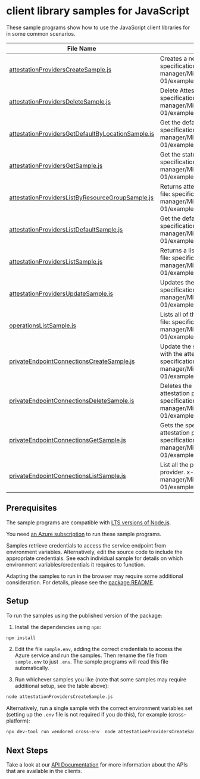 # client library samples for JavaScript

These sample programs show how to use the JavaScript client libraries for in some common scenarios.

| **File Name**                                                                                       | **Description**                                                                                                                                                                                                                                                          |
| --------------------------------------------------------------------------------------------------- | ------------------------------------------------------------------------------------------------------------------------------------------------------------------------------------------------------------------------------------------------------------------------ |
| [attestationProvidersCreateSample.js][attestationproviderscreatesample]                             | Creates a new Attestation Provider. x-ms-original-file: specification/attestation/resource-manager/Microsoft.Attestation/stable/2020-10-01/examples/Create_AttestationProvider.json                                                                                      |
| [attestationProvidersDeleteSample.js][attestationprovidersdeletesample]                             | Delete Attestation Service. x-ms-original-file: specification/attestation/resource-manager/Microsoft.Attestation/stable/2020-10-01/examples/Delete_AttestationProvider.json                                                                                              |
| [attestationProvidersGetDefaultByLocationSample.js][attestationprovidersgetdefaultbylocationsample] | Get the default provider by location. x-ms-original-file: specification/attestation/resource-manager/Microsoft.Attestation/stable/2020-10-01/examples/Get_DefaultProviderByLocation.json                                                                                 |
| [attestationProvidersGetSample.js][attestationprovidersgetsample]                                   | Get the status of Attestation Provider. x-ms-original-file: specification/attestation/resource-manager/Microsoft.Attestation/stable/2020-10-01/examples/Get_AttestationProvider.json                                                                                     |
| [attestationProvidersListByResourceGroupSample.js][attestationproviderslistbyresourcegroupsample]   | Returns attestation providers list in a resource group. x-ms-original-file: specification/attestation/resource-manager/Microsoft.Attestation/stable/2020-10-01/examples/Get_AttestationProvidersListByResourceGroup.json                                                 |
| [attestationProvidersListDefaultSample.js][attestationproviderslistdefaultsample]                   | Get the default provider x-ms-original-file: specification/attestation/resource-manager/Microsoft.Attestation/stable/2020-10-01/examples/Get_DefaultProviders.json                                                                                                       |
| [attestationProvidersListSample.js][attestationproviderslistsample]                                 | Returns a list of attestation providers in a subscription. x-ms-original-file: specification/attestation/resource-manager/Microsoft.Attestation/stable/2020-10-01/examples/Get_AttestationProvidersList.json                                                             |
| [attestationProvidersUpdateSample.js][attestationprovidersupdatesample]                             | Updates the Attestation Provider. x-ms-original-file: specification/attestation/resource-manager/Microsoft.Attestation/stable/2020-10-01/examples/Update_AttestationProvider.json                                                                                        |
| [operationsListSample.js][operationslistsample]                                                     | Lists all of the available Azure attestation operations. x-ms-original-file: specification/attestation/resource-manager/Microsoft.Attestation/stable/2020-10-01/examples/Operations_List.json                                                                            |
| [privateEndpointConnectionsCreateSample.js][privateendpointconnectionscreatesample]                 | Update the state of specified private endpoint connection associated with the attestation provider. x-ms-original-file: specification/attestation/resource-manager/Microsoft.Attestation/stable/2020-10-01/examples/AttestationProviderPutPrivateEndpointConnection.json |
| [privateEndpointConnectionsDeleteSample.js][privateendpointconnectionsdeletesample]                 | Deletes the specified private endpoint connection associated with the attestation provider. x-ms-original-file: specification/attestation/resource-manager/Microsoft.Attestation/stable/2020-10-01/examples/AttestationProviderDeletePrivateEndpointConnection.json      |
| [privateEndpointConnectionsGetSample.js][privateendpointconnectionsgetsample]                       | Gets the specified private endpoint connection associated with the attestation provider. x-ms-original-file: specification/attestation/resource-manager/Microsoft.Attestation/stable/2020-10-01/examples/AttestationProviderGetPrivateEndpointConnection.json            |
| [privateEndpointConnectionsListSample.js][privateendpointconnectionslistsample]                     | List all the private endpoint connections associated with the attestation provider. x-ms-original-file: specification/attestation/resource-manager/Microsoft.Attestation/stable/2020-10-01/examples/AttestationProviderListPrivateEndpointConnections.json               |

## Prerequisites

The sample programs are compatible with [LTS versions of Node.js](https://github.com/nodejs/release#release-schedule).

You need [an Azure subscription][freesub] to run these sample programs.

Samples retrieve credentials to access the service endpoint from environment variables. Alternatively, edit the source code to include the appropriate credentials. See each individual sample for details on which environment variables/credentials it requires to function.

Adapting the samples to run in the browser may require some additional consideration. For details, please see the [package README][package].

## Setup

To run the samples using the published version of the package:

1. Install the dependencies using `npm`:

```bash
npm install
```

2. Edit the file `sample.env`, adding the correct credentials to access the Azure service and run the samples. Then rename the file from `sample.env` to just `.env`. The sample programs will read this file automatically.

3. Run whichever samples you like (note that some samples may require additional setup, see the table above):

```bash
node attestationProvidersCreateSample.js
```

Alternatively, run a single sample with the correct environment variables set (setting up the `.env` file is not required if you do this), for example (cross-platform):

```bash
npx dev-tool run vendored cross-env  node attestationProvidersCreateSample.js
```

## Next Steps

Take a look at our [API Documentation][apiref] for more information about the APIs that are available in the clients.

[attestationproviderscreatesample]: https://github.com/Azure/azure-sdk-for-js/blob/main/sdk/attestation/arm-attestation/samples/v2/javascript/attestationProvidersCreateSample.js
[attestationprovidersdeletesample]: https://github.com/Azure/azure-sdk-for-js/blob/main/sdk/attestation/arm-attestation/samples/v2/javascript/attestationProvidersDeleteSample.js
[attestationprovidersgetdefaultbylocationsample]: https://github.com/Azure/azure-sdk-for-js/blob/main/sdk/attestation/arm-attestation/samples/v2/javascript/attestationProvidersGetDefaultByLocationSample.js
[attestationprovidersgetsample]: https://github.com/Azure/azure-sdk-for-js/blob/main/sdk/attestation/arm-attestation/samples/v2/javascript/attestationProvidersGetSample.js
[attestationproviderslistbyresourcegroupsample]: https://github.com/Azure/azure-sdk-for-js/blob/main/sdk/attestation/arm-attestation/samples/v2/javascript/attestationProvidersListByResourceGroupSample.js
[attestationproviderslistdefaultsample]: https://github.com/Azure/azure-sdk-for-js/blob/main/sdk/attestation/arm-attestation/samples/v2/javascript/attestationProvidersListDefaultSample.js
[attestationproviderslistsample]: https://github.com/Azure/azure-sdk-for-js/blob/main/sdk/attestation/arm-attestation/samples/v2/javascript/attestationProvidersListSample.js
[attestationprovidersupdatesample]: https://github.com/Azure/azure-sdk-for-js/blob/main/sdk/attestation/arm-attestation/samples/v2/javascript/attestationProvidersUpdateSample.js
[operationslistsample]: https://github.com/Azure/azure-sdk-for-js/blob/main/sdk/attestation/arm-attestation/samples/v2/javascript/operationsListSample.js
[privateendpointconnectionscreatesample]: https://github.com/Azure/azure-sdk-for-js/blob/main/sdk/attestation/arm-attestation/samples/v2/javascript/privateEndpointConnectionsCreateSample.js
[privateendpointconnectionsdeletesample]: https://github.com/Azure/azure-sdk-for-js/blob/main/sdk/attestation/arm-attestation/samples/v2/javascript/privateEndpointConnectionsDeleteSample.js
[privateendpointconnectionsgetsample]: https://github.com/Azure/azure-sdk-for-js/blob/main/sdk/attestation/arm-attestation/samples/v2/javascript/privateEndpointConnectionsGetSample.js
[privateendpointconnectionslistsample]: https://github.com/Azure/azure-sdk-for-js/blob/main/sdk/attestation/arm-attestation/samples/v2/javascript/privateEndpointConnectionsListSample.js
[apiref]: https://learn.microsoft.com/javascript/api/@azure/arm-attestation?view=azure-node-preview
[freesub]: https://azure.microsoft.com/free/
[package]: https://github.com/Azure/azure-sdk-for-js/tree/main/sdk/attestation/arm-attestation/README.md
